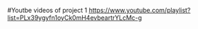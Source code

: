 #Youtbe videos of project 1
https://www.youtube.com/playlist?list=PLx39ygyfn1oyCk0mH4evbeartrYLcMc-g

